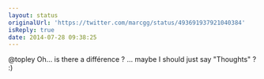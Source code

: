 ```yaml
---
layout: status
originalUrl: 'https://twitter.com/marcgg/status/493691937921040384'
isReply: true
date: 2014-07-28 09:38:25
---
```


@topley Oh… is there a différence ? … maybe I should just say "Thoughts" ? :)
